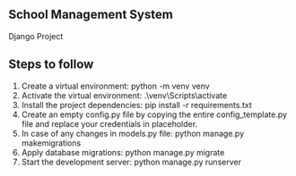## School Management System
Django Project

## Steps to follow 
1. Create a virtual environment:
python -m venv venv
2. Activate the virtual environment:
.\venv\Scripts\activate
3. Install the project dependencies:
pip install -r requirements.txt
4. Create an empty config.py file by copying the entire config_template.py file and replace your credentials in placeholder.
5. In case of any changes in models.py file:
python manage.py makemigrations
6. Apply database migrations:
python manage.py migrate
7. Start the development server:
python manage.py runserver

